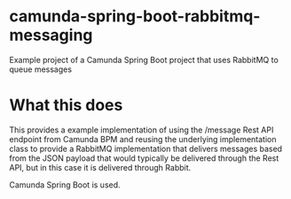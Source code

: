# camunda-spring-boot-rabbitmq-messaging
Example project of a Camunda Spring Boot project that uses RabbitMQ to queue messages


# What this does

This provides a example implementation of using the /message Rest API endpoint from Camunda 
BPM and reusing the underlying implementation class to provide a RabbitMQ implementation 
that delivers messages based from the JSON payload that would typically be delivered 
through the Rest API, but in this case it is delivered through Rabbit.

Camunda Spring Boot is used.